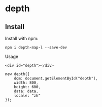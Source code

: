# depth

## Install

Install with npm:

```
npm i depth-map-l --save-dev
```

Usage

```
<div id="depth"></div>
```

```
new depth({
    dom: document.getElementById("depth"),
    width: 800,
    height: 600,
    data: data,
    locale: "zh"
});

```

